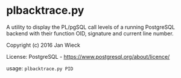 plbacktrace.py
==============

A utility to display the PL/pgSQL call levels of a running
PostgreSQL backend with their function OID, signature and
current line number.

Copyright (c) 2016 Jan Wieck

License: PostgreSQL - https://www.postgresql.org/about/licence/

usage: `plbacktrace.py PID`
